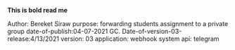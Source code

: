 <b>This is bold read me </b>

Author: Bereket Siraw
purpose: forwarding students assignment to a private group
date-of-publish:04-07-2021 GC.
Date-of-version-03-release:4/13/2021
version: 03
application: webhook system
api: telegram

